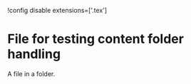 !config disable extensions=['.tex']

# File for testing content folder handling

A file in a folder.
